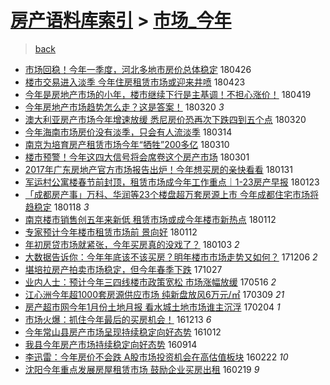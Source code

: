 [房产语料库索引](../../README.md)  > [市场_今年](市场_今年.md)
====
> [back](../README.md)

- [市场回稳！今年一季度，河北多地市房价总体稳定](http://jkwz.applinzi.com/ittc/7096188246201730064.html#%E5%B8%82%E5%9C%BA%E5%9B%9E%E7%A8%B3%EF%BC%81%E4%BB%8A%E5%B9%B4%E4%B8%80%E5%AD%A3%E5%BA%A6%EF%BC%8C%E6%B2%B3%E5%8C%97%E5%A4%9A%E5%9C%B0%E5%B8%82%E6%88%BF%E4%BB%B7%E6%80%BB%E4%BD%93%E7%A8%B3%E5%AE%9A) 180426  
- [楼市交易进入淡季 今年住房租赁市场或迎来井喷](http://jkwz.applinzi.com/ittc/7095187335501317126.html#%E6%A5%BC%E5%B8%82%E4%BA%A4%E6%98%93%E8%BF%9B%E5%85%A5%E6%B7%A1%E5%AD%A3+%E4%BB%8A%E5%B9%B4%E4%BD%8F%E6%88%BF%E7%A7%9F%E8%B5%81%E5%B8%82%E5%9C%BA%E6%88%96%E8%BF%8E%E6%9D%A5%E4%BA%95%E5%96%B7) 180423  
- [今年是房地产市场的小年，楼市继续下行是主基调！不担心涨价！](http://jkwz.applinzi.com/ittc/7093609396359922699.html#%E4%BB%8A%E5%B9%B4%E6%98%AF%E6%88%BF%E5%9C%B0%E4%BA%A7%E5%B8%82%E5%9C%BA%E7%9A%84%E5%B0%8F%E5%B9%B4%EF%BC%8C%E6%A5%BC%E5%B8%82%E7%BB%A7%E7%BB%AD%E4%B8%8B%E8%A1%8C%E6%98%AF%E4%B8%BB%E5%9F%BA%E8%B0%83%EF%BC%81%E4%B8%8D%E6%8B%85%E5%BF%83%E6%B6%A8%E4%BB%B7%EF%BC%81) 180419  
- [今年房地产市场趋势怎么走？这是答案！](http://jkwz.applinzi.com/ittc/7082609132526109712.html#%E4%BB%8A%E5%B9%B4%E6%88%BF%E5%9C%B0%E4%BA%A7%E5%B8%82%E5%9C%BA%E8%B6%8B%E5%8A%BF%E6%80%8E%E4%B9%88%E8%B5%B0%EF%BC%9F%E8%BF%99%E6%98%AF%E7%AD%94%E6%A1%88%EF%BC%81) 180320 *3* 
- [澳大利亚房产市场今年增速放缓 悉尼房价恐再次下跌四到五个点](http://jkwz.applinzi.com/ittc/7082571813857264650.html#%E6%BE%B3%E5%A4%A7%E5%88%A9%E4%BA%9A%E6%88%BF%E4%BA%A7%E5%B8%82%E5%9C%BA%E4%BB%8A%E5%B9%B4%E5%A2%9E%E9%80%9F%E6%94%BE%E7%BC%93+%E6%82%89%E5%B0%BC%E6%88%BF%E4%BB%B7%E6%81%90%E5%86%8D%E6%AC%A1%E4%B8%8B%E8%B7%8C%E5%9B%9B%E5%88%B0%E4%BA%94%E4%B8%AA%E7%82%B9) 180320  
- [今年海南市场房价没有淡季，只会有人流淡季](http://jkwz.applinzi.com/ittc/7080255298856289297.html#%E4%BB%8A%E5%B9%B4%E6%B5%B7%E5%8D%97%E5%B8%82%E5%9C%BA%E6%88%BF%E4%BB%B7%E6%B2%A1%E6%9C%89%E6%B7%A1%E5%AD%A3%EF%BC%8C%E5%8F%AA%E4%BC%9A%E6%9C%89%E4%BA%BA%E6%B5%81%E6%B7%A1%E5%AD%A3) 180314  
- [南京为培育房产租赁市场今年“牺牲”200多亿](http://jkwz.applinzi.com/ittc/7078782317546177552.html#%E5%8D%97%E4%BA%AC%E4%B8%BA%E5%9F%B9%E8%82%B2%E6%88%BF%E4%BA%A7%E7%A7%9F%E8%B5%81%E5%B8%82%E5%9C%BA%E4%BB%8A%E5%B9%B4%E2%80%9C%E7%89%BA%E7%89%B2%E2%80%9D200%E5%A4%9A%E4%BA%BF) 180310  
- [楼市预警！今年这四大信号将会席卷这个房产市场](http://jkwz.applinzi.com/ittc/7075560153107923985.html#%E6%A5%BC%E5%B8%82%E9%A2%84%E8%AD%A6%EF%BC%81%E4%BB%8A%E5%B9%B4%E8%BF%99%E5%9B%9B%E5%A4%A7%E4%BF%A1%E5%8F%B7%E5%B0%86%E4%BC%9A%E5%B8%AD%E5%8D%B7%E8%BF%99%E4%B8%AA%E6%88%BF%E4%BA%A7%E5%B8%82%E5%9C%BA) 180301  
- [2017年广东房地产官方市场报告出炉！今年想买房的亲快看看](http://jkwz.applinzi.com/ittc/7064544522220864518.html#2017%E5%B9%B4%E5%B9%BF%E4%B8%9C%E6%88%BF%E5%9C%B0%E4%BA%A7%E5%AE%98%E6%96%B9%E5%B8%82%E5%9C%BA%E6%8A%A5%E5%91%8A%E5%87%BA%E7%82%89%EF%BC%81%E4%BB%8A%E5%B9%B4%E6%83%B3%E4%B9%B0%E6%88%BF%E7%9A%84%E4%BA%B2%E5%BF%AB%E7%9C%8B%E7%9C%8B) 180131  
- [军运村公寓楼春节前封顶，租赁市场成今年工作重点｜1-23房产早报](http://jkwz.applinzi.com/ittc/7061688691607471120.html#%E5%86%9B%E8%BF%90%E6%9D%91%E5%85%AC%E5%AF%93%E6%A5%BC%E6%98%A5%E8%8A%82%E5%89%8D%E5%B0%81%E9%A1%B6%EF%BC%8C%E7%A7%9F%E8%B5%81%E5%B8%82%E5%9C%BA%E6%88%90%E4%BB%8A%E5%B9%B4%E5%B7%A5%E4%BD%9C%E9%87%8D%E7%82%B9%EF%BD%9C1-23%E6%88%BF%E4%BA%A7%E6%97%A9%E6%8A%A5) 180123  
- [「成都房产事」万科、华润等23个楼盘超万套房源上市 今年成都住宅市场将趋稳定](http://jkwz.applinzi.com/ittc/7059885823015519249.html#%E3%80%8C%E6%88%90%E9%83%BD%E6%88%BF%E4%BA%A7%E4%BA%8B%E3%80%8D%E4%B8%87%E7%A7%91%E3%80%81%E5%8D%8E%E6%B6%A6%E7%AD%8923%E4%B8%AA%E6%A5%BC%E7%9B%98%E8%B6%85%E4%B8%87%E5%A5%97%E6%88%BF%E6%BA%90%E4%B8%8A%E5%B8%82+%E4%BB%8A%E5%B9%B4%E6%88%90%E9%83%BD%E4%BD%8F%E5%AE%85%E5%B8%82%E5%9C%BA%E5%B0%86%E8%B6%8B%E7%A8%B3%E5%AE%9A) 180118 *3* 
- [南京楼市销售创五年来新低 租赁市场或成今年楼市新热点](http://jkwz.applinzi.com/ittc/7057633485559170065.html#%E5%8D%97%E4%BA%AC%E6%A5%BC%E5%B8%82%E9%94%80%E5%94%AE%E5%88%9B%E4%BA%94%E5%B9%B4%E6%9D%A5%E6%96%B0%E4%BD%8E+%E7%A7%9F%E8%B5%81%E5%B8%82%E5%9C%BA%E6%88%96%E6%88%90%E4%BB%8A%E5%B9%B4%E6%A5%BC%E5%B8%82%E6%96%B0%E7%83%AD%E7%82%B9) 180112  
- [专家预计今年楼市租赁市场前 景向好](http://jkwz.applinzi.com/ittc/7057628385818182673.html#%E4%B8%93%E5%AE%B6%E9%A2%84%E8%AE%A1%E4%BB%8A%E5%B9%B4%E6%A5%BC%E5%B8%82%E7%A7%9F%E8%B5%81%E5%B8%82%E5%9C%BA%E5%89%8D+%E6%99%AF%E5%90%91%E5%A5%BD) 180112  
- [年初房贷市场就紧张，今年买房真的没戏了？](http://jkwz.applinzi.com/ittc/7054374951182664720.html#%E5%B9%B4%E5%88%9D%E6%88%BF%E8%B4%B7%E5%B8%82%E5%9C%BA%E5%B0%B1%E7%B4%A7%E5%BC%A0%EF%BC%8C%E4%BB%8A%E5%B9%B4%E4%B9%B0%E6%88%BF%E7%9C%9F%E7%9A%84%E6%B2%A1%E6%88%8F%E4%BA%86%EF%BC%9F) 180103 *2* 
- [大数据告诉你：今年年底该不该买房？明年楼市市场走势又如何？](http://jkwz.applinzi.com/ittc/7044034015718278160.html#%E5%A4%A7%E6%95%B0%E6%8D%AE%E5%91%8A%E8%AF%89%E4%BD%A0%EF%BC%9A%E4%BB%8A%E5%B9%B4%E5%B9%B4%E5%BA%95%E8%AF%A5%E4%B8%8D%E8%AF%A5%E4%B9%B0%E6%88%BF%EF%BC%9F%E6%98%8E%E5%B9%B4%E6%A5%BC%E5%B8%82%E5%B8%82%E5%9C%BA%E8%B5%B0%E5%8A%BF%E5%8F%88%E5%A6%82%E4%BD%95%EF%BC%9F) 171206 *2* 
- [堪培拉房产拍卖市场稳定，但今年春季下跌](http://jkwz.applinzi.com/ittc/7029068914686952465.html#%E5%A0%AA%E5%9F%B9%E6%8B%89%E6%88%BF%E4%BA%A7%E6%8B%8D%E5%8D%96%E5%B8%82%E5%9C%BA%E7%A8%B3%E5%AE%9A%EF%BC%8C%E4%BD%86%E4%BB%8A%E5%B9%B4%E6%98%A5%E5%AD%A3%E4%B8%8B%E8%B7%8C) 171027  
- [业内人士：预计今年三四线楼市政策宽松 市场涨幅放缓](http://jkwz.applinzi.com/ittc/6968171086620394500.html#%E4%B8%9A%E5%86%85%E4%BA%BA%E5%A3%AB%EF%BC%9A%E9%A2%84%E8%AE%A1%E4%BB%8A%E5%B9%B4%E4%B8%89%E5%9B%9B%E7%BA%BF%E6%A5%BC%E5%B8%82%E6%94%BF%E7%AD%96%E5%AE%BD%E6%9D%BE+%E5%B8%82%E5%9C%BA%E6%B6%A8%E5%B9%85%E6%94%BE%E7%BC%93) 170516 *2* 
- [江心洲今年超1000套房源供应市场 纯新盘放风6万元/㎡](http://jkwz.applinzi.com/ittc/6943144742769656836.html#%E6%B1%9F%E5%BF%83%E6%B4%B2%E4%BB%8A%E5%B9%B4%E8%B6%851000%E5%A5%97%E6%88%BF%E6%BA%90%E4%BE%9B%E5%BA%94%E5%B8%82%E5%9C%BA+%E7%BA%AF%E6%96%B0%E7%9B%98%E6%94%BE%E9%A3%8E6%E4%B8%87%E5%85%83%2F%E3%8E%A1) 170309 *21* 
- [房产超市网今年1月份土地月报 看水城土地市场谁主沉浮](http://jkwz.applinzi.com/ittc/6930804028056536069.html#%E6%88%BF%E4%BA%A7%E8%B6%85%E5%B8%82%E7%BD%91%E4%BB%8A%E5%B9%B41%E6%9C%88%E4%BB%BD%E5%9C%9F%E5%9C%B0%E6%9C%88%E6%8A%A5+%E7%9C%8B%E6%B0%B4%E5%9F%8E%E5%9C%9F%E5%9C%B0%E5%B8%82%E5%9C%BA%E8%B0%81%E4%B8%BB%E6%B2%89%E6%B5%AE) 170204 *1* 
- [市场火爆：抓住今年最后的买房机会！](http://jkwz.applinzi.com/ittc/6911104058311312389.html#%E5%B8%82%E5%9C%BA%E7%81%AB%E7%88%86%EF%BC%9A%E6%8A%93%E4%BD%8F%E4%BB%8A%E5%B9%B4%E6%9C%80%E5%90%8E%E7%9A%84%E4%B9%B0%E6%88%BF%E6%9C%BA%E4%BC%9A%EF%BC%81) 161213 *6* 
- [今年常山县房产市场呈现持续稳定向好态势](http://jkwz.applinzi.com/ittc/6888150921250341893.html#%E4%BB%8A%E5%B9%B4%E5%B8%B8%E5%B1%B1%E5%8E%BF%E6%88%BF%E4%BA%A7%E5%B8%82%E5%9C%BA%E5%91%88%E7%8E%B0%E6%8C%81%E7%BB%AD%E7%A8%B3%E5%AE%9A%E5%90%91%E5%A5%BD%E6%80%81%E5%8A%BF) 161012  
- [我县今年房产市场持续稳定向好态势](http://jkwz.applinzi.com/ittc/6877701796851614725.html#%E6%88%91%E5%8E%BF%E4%BB%8A%E5%B9%B4%E6%88%BF%E4%BA%A7%E5%B8%82%E5%9C%BA%E6%8C%81%E7%BB%AD%E7%A8%B3%E5%AE%9A%E5%90%91%E5%A5%BD%E6%80%81%E5%8A%BF) 160914  
- [李迅雷：今年房价不会跌 A股市场投资机会在高估值板块](http://jkwz.applinzi.com/ittc/6801709242507592708.html#%E6%9D%8E%E8%BF%85%E9%9B%B7%EF%BC%9A%E4%BB%8A%E5%B9%B4%E6%88%BF%E4%BB%B7%E4%B8%8D%E4%BC%9A%E8%B7%8C+A%E8%82%A1%E5%B8%82%E5%9C%BA%E6%8A%95%E8%B5%84%E6%9C%BA%E4%BC%9A%E5%9C%A8%E9%AB%98%E4%BC%B0%E5%80%BC%E6%9D%BF%E5%9D%97) 160222 *10* 
- [沈阳今年重点发展房屋租赁市场 鼓励企业买房出租](http://jkwz.applinzi.com/ittc/6800464927944868868.html#%E6%B2%88%E9%98%B3%E4%BB%8A%E5%B9%B4%E9%87%8D%E7%82%B9%E5%8F%91%E5%B1%95%E6%88%BF%E5%B1%8B%E7%A7%9F%E8%B5%81%E5%B8%82%E5%9C%BA+%E9%BC%93%E5%8A%B1%E4%BC%81%E4%B8%9A%E4%B9%B0%E6%88%BF%E5%87%BA%E7%A7%9F) 160219 *9* 
